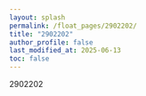 ```yaml
---
layout: splash
permalink: /float_pages/2902202/
title: "2902202"
author_profile: false
last_modified_at: 2025-06-13
toc: false
---
```

 
2902202
